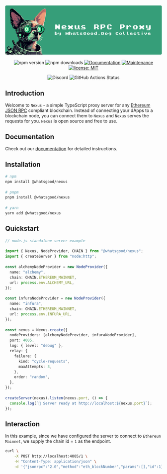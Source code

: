 <div align="center">

![hero banner with nexus dog](./docs/images/nexus-hero-banner.svg)

<div>

![npm version](https://img.shields.io/npm/v/@whatsgood/nexus)
![npm downloads](https://img.shields.io/npm/dm/@whatsgood/nexus)
<a href="https://nexus.whatsgood.dog/" target="_blank"><img alt="Documentation" src="https://img.shields.io/badge/documentation-yes-brightgreen.svg" /></a>
<a href="https://github.com/whats-good/nexus/graphs/commit-activity" target="_blank"><img alt="Maintenance" src="https://img.shields.io/badge/maintained%3F-yes-green.svg" /></a>
<a href="#" target="_blank"><img alt="license: MIT" src="https://img.shields.io/badge/license-MIT-yellow.svg" /></a>

</div>

<div>

![Discord](https://img.shields.io/discord/1003351311904948334?label=&logo=discord&logoColor=ffffff&color=7389D8&labelColor=6A7EC2)
![GitHub Actions Status](https://github.com/whats-good/nexus/actions/workflows/main-ci.yml/badge.svg)

  <!-- ![GitHub stars](https://img.shields.io/github/stars/whats-good/nexus?style=social&label=Star) -->

</div>

</div>

## Introduction

Welcome to `Nexus` - a simple TypeScript proxy server for any [Ethereum JSON RPC](https://ethereum.org/en/developers/docs/apis/json-rpc/) compliant blockchain. Instead of connecting your dApps to a blockchain node, you can connect them to `Nexus` and `Nexus` serves the requests for you. `Nexus` is open source and free to use.

## Documentation

Check out our [documentation](https://nexus.whatsgood.dog) for detailed instructions.

## Installation

```sh
# npm
npm install @whatsgood/nexus

# pnpm
pnpm install @whatsgood/nexus

# yarn
yarn add @whatsgood/nexus

```

## Quickstart

```ts
// node.js standalone server example

import { Nexus, NodeProvider, CHAIN } from "@whatsgood/nexus";
import { createServer } from "node:http";

const alchemyNodeProvider = new NodeProvider({
  name: "alchemy",
  chain: CHAIN.ETHEREUM_MAINNET,
  url: process.env.ALCHEMY_URL,
});

const infuraNodeProvider = new NodeProvider({
  name: "infura",
  chain: CHAIN.ETHEREUM_MAINNET,
  url: process.env.INFURA_URL,
});

const nexus = Nexus.create({
  nodeProviders: [alchemyNodeProvider, infuraNodeProvider],
  port: 4005,
  log: { level: "debug" },
  relay: {
    failure: {
      kind: "cycle-requests",
      maxAttempts: 3,
    },
    order: "random",
  },
});

createServer(nexus).listen(nexus.port, () => {
  console.log(`🚀 Server ready at http://localhost:${nexus.port}`);
});
```

## Interaction

In this example, since we have configured the server to connect to `Ethereum Mainnet`, we supply the chain id = `1` as the endpoint.

```bash
curl \
    -X POST http://localhost:4005/1 \
    -H "Content-Type: application/json" \
    -d '{"jsonrpc":"2.0","method":"eth_blockNumber","params":[],"id":1}'

```

<!-- TODO: remove the nexus/README.md from version control, and only generate it pre npm publish -->
